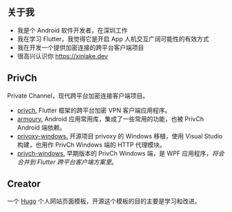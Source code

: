 ## 关于我
- 我是个 Android 软件开发者，在深圳工作
- 我在学习 Flutter，我觉得它是开启 App 人机交互广阔可能性的有效方式
- 我在开发一个提供加密连接的跨平台客户端项目
- 很高兴认识你 https://xinlake.dev

## PrivCh
Private Channel，现代跨平台加密连接客户端项目。
- [privch.](https://github.com/xinlake/privch) Flutter 框架的跨平台加密 VPN 客户端应用程序。
- [armoury.](https://github.com/xinlake/armoury) Android 应用常用库，集成了一些常用的功能，也被 PrivCh Android 端依赖。
- [privoxy-windows.](https://github.com/xinlake/privoxy-windows) 开源项目 privoxy 的 Windows 移植，使用 Visual Studio 构建，也用作 PrivCh Windows 端的 HTTP 代理模块。
- [privch-windows.](https://github.com/xinlake/privch-windows) 早期版本的 PrivCh Windows 端，是 WPF 应用程序，*将会合并到 Flutter 跨平台客户端方案里*。

## Creator
一个 [Hugo](https://gohugo.io/) 个人网站页面模板，开源这个模板的目的主要是学习和改进。

<!--
- 🔭 I’m currently working on ...
- 🌱 I’m currently learning ...
- 👯 I’m looking to collaborate on ...
- 🤔 I’m looking for help with ...
- 💬 Ask me about ...
- 📫 How to reach me: ...
- 😄 Pronouns: ...
- ⚡ Fun fact: ...
-->
